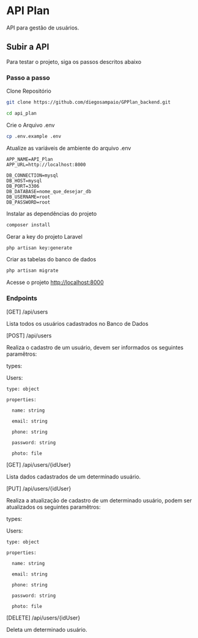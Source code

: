 
# API Plan
API para gestão de usuários.

## Subir a API
Para testar o projeto, siga os passos descritos abaixo

### Passo a passo
Clone Repositório
```sh
git clone https://github.com/diegosampaio/GPPlan_backend.git
```

```sh
cd api_plan
```

Crie o Arquivo .env
```sh
cp .env.example .env
```


Atualize as variáveis de ambiente do arquivo .env
```dosini
APP_NAME=API_Plan
APP_URL=http://localhost:8000

DB_CONNECTION=mysql
DB_HOST=mysql
DB_PORT=3306
DB_DATABASE=nome_que_desejar_db
DB_USERNAME=root
DB_PASSWORD=root
```

Instalar as dependências do projeto
```sh
composer install
```

Gerar a key do projeto Laravel
```sh
php artisan key:generate
```

Criar as tabelas do banco de dados
```sh
php artisan migrate
```

Acesse o projeto
[http://localhost:8000](http://localhost:8000)


### Endpoints

[GET] /api/users

Lista todos os usuários cadastrados no Banco de Dados


[POST] /api/users

Realiza o cadastro de um usuário, devem ser informados os seguintes paramêtros:

types:

  Users:

    type: object

    properties:

      name: string

      email: string

      phone: string

      password: string

      photo: file


[GET] /api/users/{idUser}

Lista dados cadastrados de um determinado usuário.

[PUT] /api/users/{idUser}

Realiza a atualização de cadastro de um determinado usuário, podem ser atualizados os seguintes paramêtros:

types:

  Users:

    type: object

    properties:

      name: string

      email: string

      phone: string

      password: string

      photo: file


[DELETE] /api/users/{idUser}

Deleta um determinado usuário.
